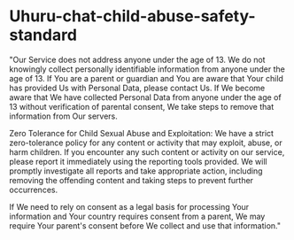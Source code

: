 # Uhuru-chat-child-abuse-safety-standard

"Our Service does not address anyone under the age of 13. We do not knowingly collect personally identifiable information from anyone under the age of 13. If You are a parent or guardian and You are aware that Your child has provided Us with Personal Data, please contact Us. If We become aware that We have collected Personal Data from anyone under the age of 13 without verification of parental consent, We take steps to remove that information from Our servers.   

Zero Tolerance for Child Sexual Abuse and Exploitation: We have a strict zero-tolerance policy for any content or activity that may exploit, abuse, or harm children. If you encounter any such content or activity on our service, please report it immediately using the reporting tools provided. We will promptly investigate all reports and take appropriate action, including removing the offending content and taking steps to prevent further occurrences.

If We need to rely on consent as a legal basis for processing Your information and Your country requires consent from a parent, We may require Your parent's consent before We collect and use that information."  
